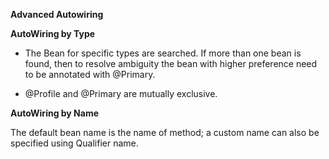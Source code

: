 **Advanced Autowiring**

**AutoWiring by Type**

-   The Bean for specific types are searched. If more than one bean is found,
    then to resolve ambiguity the bean with higher preference need to be
    annotated with \@Primary.

-   \@Profile and \@Primary are mutually exclusive.

**AutoWiring by Name**

The default bean name is the name of method; a custom name can also be specified
using Qualifier name.
